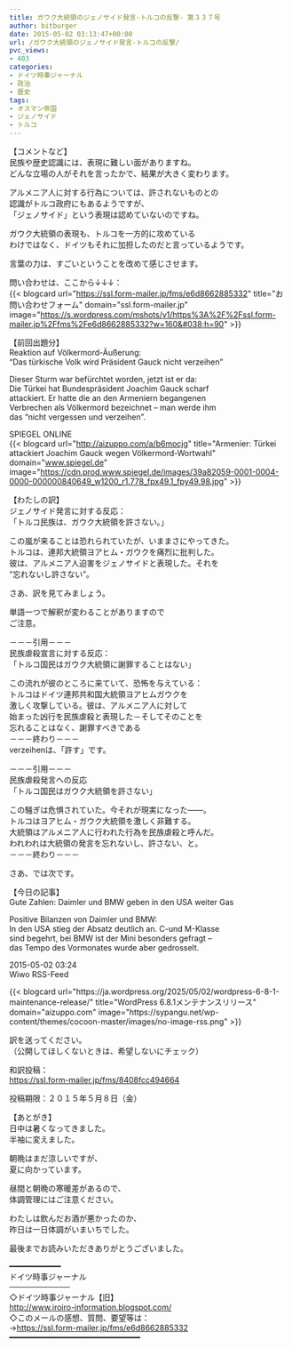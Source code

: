 ```yaml
---
title: ガウク大統領のジェノサイド発言-トルコの反撃- 第３３７号
author: bitburger
date: 2015-05-02 03:13:47+00:00
url: /ガウク大統領のジェノサイド発言-トルコの反撃/
pvc_views:
- 403
categories:
- ドイツ時事ジャーナル
- 政治
- 歴史
tags:
- オスマン帝国
- ジェノサイド
- トルコ
---
```

【コメントなど】  
民族や歴史認識には、表現に難しい面がありますね。  
どんな立場の人がそれを言ったかで、結果が大きく変わります。  
  
アルメニア人に対する行為については、許されないものとの  
認識がトルコ政府にもあるようですが、  
「ジェノサイド」という表現は認めていないのですね。  
  
ガウク大統領の表現も、トルコを一方的に攻めている  
わけではなく、ドイツもそれに加担したのだと言っているようです。  
  
言葉の力は、すごいということを改めて感じさせます。  
  
問い合わせは、ここから↓↓↓：  
{{< blogcard url="https://ssl.form-mailer.jp/fms/e6d8662885332" title="&#12362;&#21839;&#12356;&#21512;&#12431;&#12379;&#12501;&#12457;&#12540;&#12512;" domain="ssl.form-mailer.jp" image="https://s.wordpress.com/mshots/v1/https%3A%2F%2Fssl.form-mailer.jp%2Ffms%2Fe6d8662885332?w=160&#038;h=90" >}} 

【前回出題分】  
Reaktion auf Völkermord-Äußerung:  
&#8220;Das türkische Volk wird Präsident Gauck nicht verzeihen&#8221;  
  
Dieser Sturm war befürchtet worden, jetzt ist er da:  
Die Türkei hat Bundespräsident Joachim Gauck scharf  
attackiert. Er hatte die an den Armeniern begangenen  
Verbrechen als Völkermord bezeichnet &#8211; man werde ihm  
das &#8220;nicht vergessen und verzeihen&#8221;.  
  
SPIEGEL ONLINE  
{{< blogcard url="http://aizuppo.com/a/b6mocjg" title="Armenier: Türkei attackiert Joachim Gauck wegen Völkermord-Wortwahl" domain="www.spiegel.de" image="https://cdn.prod.www.spiegel.de/images/39a82059-0001-0004-0000-000000840649_w1200_r1.778_fpx49.1_fpy49.98.jpg" >}} 

【わたしの訳】  
ジェノサイド発言に対する反応：  
「トルコ民族は、ガウク大統領を許さない。」  
  
この嵐が来ることは恐れられていたが、いままさにやってきた。  
トルコは、連邦大統領ヨアヒム・ガウクを痛烈に批判した。  
彼は、アルメニア人迫害をジェノサイドと表現した。それを  
&#8220;忘れないし許さない&#8221;。 

さあ、訳を見てみましょう。  
  
単語一つで解釈が変わることがありますので  
ご注意。  
  
－－－引用－－－  
民族虐殺宣言に対する反応：  
「トルコ国民はガウク大統領に謝罪することはない」  
  
この流れが彼のところに来ていて、恐怖を与えている：  
トルコはドイツ連邦共和国大統領ヨアヒムガウクを  
激しく攻撃している。彼は、アルメニア人に対して  
始まった凶行を民族虐殺と表現した－そしてそのことを  
忘れることはなく、謝罪すべきである  
－－－終わり－－－  
verzeihenは、「許す」です。  
  
－－－引用－－－  
民族虐殺発言への反応  
「トルコ国民はガウク大統領を許さない」  
  
この騒ぎは危惧されていた。今それが現実になった――。  
トルコはヨアヒム・ガウク大統領を激しく非難する。  
大統領はアルメニア人に行われた行為を民族虐殺と呼んだ。  
われわれは大統領の発言を忘れないし、許さない、と。  
－－－終わり－－－ 

さあ、では次です。  
  
【今日の記事】  
Gute Zahlen: Daimler und BMW geben in den USA weiter Gas  
  
Positive Bilanzen von Daimler und BMW:  
In den USA stieg der Absatz deutlich an. C-und M-Klasse  
sind begehrt, bei BMW ist der Mini besonders gefragt &#8211;  
das Tempo des Vormonates wurde aber gedrosselt.  
  
2015-05-02 03:24  
Wiwo RSS-Feed 

<div class="rss-entry-cards widget-entry-cards no-icon">
  {{< blogcard url="https://ja.wordpress.org/2025/05/02/wordpress-6-8-1-maintenance-release/" title="WordPress 6.8.1メンテナンスリリース" domain="aizuppo.com" image="https://sypangu.net/wp-content/themes/cocoon-master/images/no-image-rss.png" >}} 

訳を送ってください。  
（公開してほしくないときは、希望しないにチェック）  
  
和訳投稿：  
 <https://ssl.form-mailer.jp/fms/8408fcc494664>  
  
投稿期限：２０１５年５月８日（金） 

【あとがき】  
日中は暑くなってきました。  
半袖に変えました。  
  
朝晩はまだ涼しいですが、  
夏に向かっています。  
  
昼間と朝晩の寒暖差があるので、  
体調管理にはご注意ください。  
  
わたしは飲んだお酒が悪かったのか、  
昨日は一日体調がいまいちでした。  
  
最後までお読みいただきありがとうございました。

━━━━━━━━━━━  
ドイツ時事ジャーナル  
───────────  
◇ドイツ時事ジャーナル【旧】  
<http://www.iroiro-information.blogspot.com/>  
◇このメールの感想、質問、要望等は：  
-><https://ssl.form-mailer.jp/fms/e6d8662885332>  
━━━━━━━━━━━━━━━━━━━━━━━━━━━━